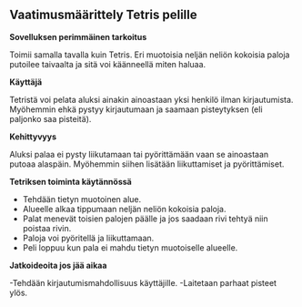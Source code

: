 ## Vaatimusmäärittely Tetris pelille

**Sovelluksen perimmäinen tarkoitus**

Toimii samalla tavalla kuin Tetris. Eri muotoisia neljän neliön kokoisia paloja putoilee taivaalta ja sitä voi käänneellä miten haluaa.

**Käyttäjä**

Tetristä voi pelata aluksi ainakin ainoastaan yksi henkilö ilman kirjautumista. Myöhemmin ehkä pystyy kirjautumaan ja saamaan pisteytyksen (eli paljonko saa pisteitä).

**Kehittyvyys**

Aluksi palaa ei pysty liikutamaan tai pyörittämään vaan se ainoastaan putoaa alaspäin. Myöhemmin siihen lisätään liikuttamiset ja pyörittämiset.

**Tetriksen toiminta käytännössä**

- Tehdään tietyn muotoinen alue.
- Alueelle alkaa tippumaan neljän neliön kokoisia paloja.
- Palat menevät toisien palojen päälle ja jos saadaan rivi tehtyä niin poistaa rivin.
- Paloja voi pyöritellä ja liikuttamaan.
- Peli loppuu kun pala ei mahdu tietyn muotoiselle alueelle.

**Jatkoideoita jos jää aikaa**

-Tehdään kirjautumismahdollisuus käyttäjille.
-Laitetaan parhaat pisteet ylös.
